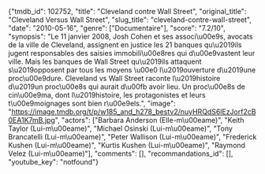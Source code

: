 {"tmdb_id": 102752, "title": "Cleveland contre Wall Street", "original_title": "Cleveland Versus Wall Street", "slug_title": "cleveland-contre-wall-street", "date": "2010-05-16", "genre": ["Documentaire"], "score": "7.2/10", "synopsis": "Le 11 janvier 2008, Josh Cohen et ses associ\u00e9s, avocats de la ville de Cleveland, assignent en justice les 21 banques qu\u2019ils jugent responsables des saisies immobili\u00e8res qui d\u00e9vastent leur ville. Mais les banques de Wall Street qu\u2019ils attaquent s\u2019opposent par tous les moyens \u00e0 l\u2019ouverture d\u2019une proc\u00e9dure.  Cleveland vs Wall Street raconte l\u2019histoire d\u2019un proc\u00e8s qui aurait d\u00fb avoir lieu. Un proc\u00e8s de cin\u00e9ma, dont l\u2019histoire, les protagonistes et leurs t\u00e9moignages sont bien r\u00e9els.", "image": "https://image.tmdb.org/t/p/w185_and_h278_bestv2/nuyHRQdS6lEzJorf2cB0EA1K7mB.jpg", "actors": ["Barbara Anderson (Elle-m\u00eame)", "Keith Taylor (Lui-m\u00eame)", "Michael Osinski (Lui-m\u00eame)", "Tony Brancatelli (Lui-m\u00eame)", "Peter Wallison (Lui-m\u00eame)", "Frederick Kushen (Lui-m\u00eame)", "Kurtis Kushen (Lui-m\u00eame)", "Raymond Velez (Lui-m\u00eame)"], "comments": [], "recommandations_id": [], "youtube_key": "notfound"}
